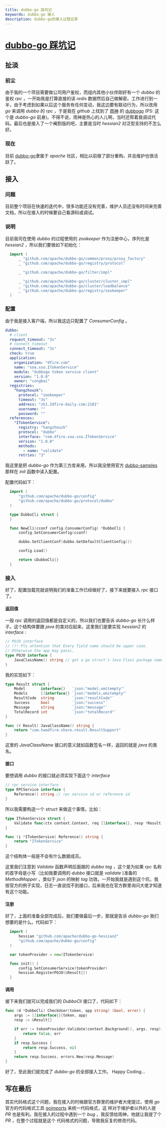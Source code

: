 ```yaml
---
title: dubbo-go 踩坑记
keywords: dubbo-go 接入
description: dubbo-go的接入过程记录
---
```


# [dubbo-go 踩坑记](https://dubbogo.github.io/dubbo-go-website/zh-cn/blog/dubbo-go-experience.html)

## 扯淡

### 前尘

由于我的一个项目需要做公司用户鉴权，而组内其他小伙伴刚好有一个 _dubbo_ 的鉴权 _rpc_ ，一开始我是打算直接的读 _redis_ 数据然后自己做解密。工作进行到一半，由于考虑到如果以后这个服务有任何变动，我这边要有联动行为，所以改用 _go_ 来调用 _dubbo_ 的 _rpc_ ，于是我在 _github_ 上找到了 [雨神](https://github.com/AlexStocks) 的 [dubbogo](https://github.com/AlexStocks/dubbogo) (PS: 这个是 _dubbo-go_ 前身)。不得不说，雨神是热心的人儿啊，当时还帮着我调试代码。最后也是接入了一个阉割版的吧，主要是当时 _hessian2_ 对泛型支持的不怎么好。

### 现在

目前 [dubbo-go](https://github.com/apache/dubbo-go)隶属于 _apache_ 社区，相比以前做了部分重构，并且维护也很活跃了。

## 接入

### 问题

目前整个项目在快速的迭代中，很多功能还没有完善，维护人员还没有时间来完善文档，所以在接入的时候要自己看源码或调试。

### 说明

目前我司在使用 _dubbo_ 的过程使用的 _zookeeper_ 作为注册中心，序列化是 _hessian2_ ，所以我们要做如下初始化：

```go
  import (
      _ "github.com/apache/dubbo-go/common/proxy/proxy_factory"
      _ "github.com/apache/dubbo-go/registry/protocol"

      _ "github.com/apache/dubbo-go/filter/impl"

      _ "github.com/apache/dubbo-go/cluster/cluster_impl"
      _ "github.com/apache/dubbo-go/cluster/loadbalance"
      _ "github.com/apache/dubbo-go/registry/zookeeper"
  )
```

### 配置

由于我是接入客户端，所以我这边只配置了 _ConsumerConfig_ 。

```yaml
dubbo:
  # client
  request_timeout: "3s"
  # connect timeout
  connect_timeout: "3s"
  check: true
  application:
    organization: "dfire.com"
    name: "soa.sso.ITokenService"
    module: "dubbogo token service client"
    version: "1.0.0"
    owner: "congbai"
  registries:
    "hangzhouzk":
      protocol: "zookeeper"
      timeout: "3s"
      address: "zk1.2dfire-daily.com:2181"
      username: ""
      password: ""
  references:
    "ITokenService":
      registry: "hangzhouzk"
      protocol: "dubbo"
      interface: "com.dfire.soa.sso.ITokenService"
      version: "1.0.0"
      methods:
        - name: "validate"
      retries: "3"
```

我这里是把 _dubbo-go_ 作为第三方库来用，所以我没使用官方 [dubbo-samples](https://github.com/dubbogo/dubbo-samples/golang) 那样在 _init_ 函数中读入配置。

配置代码如下：

```go
  import (
      "github.com/apache/dubbo-go/config"
      "github.com/apache/dubbo-go/protocol/dubbo"
  )

  type DubboCli struct {
  }

  func NewCli(cconf config.ConsumerConfig) *DubboCli {
      config.SetConsumerConfig(cconf)

      dubbo.SetClientConf(dubbo.GetDefaultClientConfig())

      config.Load()

      return &DubboCli{}
  }
```

### 接入

好了，配置加载完就说明我们的准备工作已经做好了，接下来就要接入 _rpc_ 接口了。

#### 返回值

一般 _rpc_ 调用的返回值都是自定义的，所以我们也要告诉 _dubbo-go_ 长什么样子。这个结构体要跟 _java_ 的类对应起来，这里我们是要实现 _hessian2_ 的 _interface_ :

```go
// POJO interface
// !!! Pls attention that Every field name should be upper case.
// Otherwise the app may panic.
type POJO interface {
	JavaClassName() string // got a go struct's Java Class package name which should be a POJO class.
}
```

我的实现如下：

```go
type Result struct {
	Model       interface{}   `json:"model,omitempty"`
	Models      []interface{} `json:"models,omitempty"`
	ResultCode  string        `json:"resultCode"`
	Success     bool          `json:"success"`
	Message     string        `json:"message"`
	TotalRecord int           `json:"totalRecord"`
}

func (r Result) JavaClassName() string {
	return "com.twodfire.share.result.ResultSupport"
}
```

这里的 _JavaClassName_ 接口的意义就如函数签名一样，返回的就是 _java_ 的类名。

#### 接口

要想调用 _dubbo_ 的接口就必须实现下面这个 _interface_

```go
// rpc service interface
type RPCService interface {
	Reference() string // rpc service id or reference id
}
```

所以我需要构造一个 _struct_ 来做这个事情，比如：

```go
type ITokenService struct {
	Validate func(ctx context.Context, req []interface{}, resp *Result) error `dubbo:"validate"`
}

func (i *ITokenService) Reference() string {
	return "ITokenService"
}
```

这个结构体一般是不会有什么数据成员。

这里我们注意到 _Validate_ 函数声明后面跟的 _dubbo tag_ ，这个是为如果 _rpc_ 名称的首字母是小写（比如我要调用的 _dubbo_ 接口就是 _validate_ )准备的 _MethodMapper_ ，类似于 _json_ 的映射 _tag_ 功效。一开始我就是遇到这个坑，我按官方的例子实现，日志一直说找不到接口，后来我也在官方群里询问大佬才知道有这个功能。

#### 注册

好了，上面的准备全部完成后，我们要做最后一步，那就是告诉 _dubbo-go_ 我们想要的是什么。代码如下：

```go
  import (
      hessian "github.com/apache/dubbo-go-hessian2"
      "github.com/apache/dubbo-go/config"
  )

  var tokenProvider = new(ITokenService)

  func init() {
      config.SetConsumerService(tokenProvider)
      hessian.RegisterPOJO(&Result{})
  }
```

#### 调用

接下来我们就可以完成我们的 _DubboCli_ 接口了，代码如下：

```go
func (d *DubboCli) CheckUser(token, app string) (bool, error) {
	args := []interface{}{token, app}
	resp := &Result{}

	if err := tokenProvider.Validate(context.Background(), args, resp); err != nil {
		return false, err
	}
	if resp.Success {
		return resp.Success, nil
	}
	return resp.Success, errors.New(resp.Message)
}
```

好了，至此我们就完成了 _dubbo-go_ 的全部接入工作。 Happy Coding...

## 写在最后

其实代码格式这个问题，我在接入的时候跟官方群里的维护者大佬提过，使用 _go_ 官方的代码格式工具 [goimports](https://github.com/golang/tools/tree/master/cmd/goimports) 来统一代码格式，这 样对于维护者以外的人提 _PR_ 也是有利。我在接入的过程中遇到一个 _bug_ ，我反馈给雨神，他就让我提了个 _PR_ ，在整个过程就是这个 代码格式的问题，导致我反复的修改代码。
